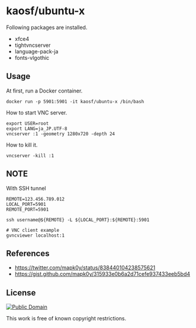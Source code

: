 # kaosf/ubuntu-x

Following packages are installed.

- xfce4
- tightvncserver
- language-pack-ja
- fonts-vlgothic

## Usage

At first, run a Docker container.

```
docker run -p 5901:5901 -it kaosf/ubuntu-x /bin/bash
```

How to start VNC server.

```
export USER=root
export LANG=ja_JP.UTF-8
vncserver :1 -geometry 1280x720 -depth 24
```

How to kill it.

```
vncserver -kill :1
```

## NOTE

With SSH tunnel

```
REMOTE=123.456.789.012
LOCAL_PORT=5901
REMOTE_PORT=5901

ssh username@${REMOTE} -L ${LOCAL_PORT}:${REMOTE}:5901
```

```
# VNC client example
gvncviewer localhost:1
```

## References

- https://twitter.com/mapk0y/status/838440104238575621
- https://gist.github.com/mapk0y/315933e0b6a2d71cefe937433eeb5bd4

## License

[![Public Domain](http://i.creativecommons.org/p/mark/1.0/88x31.png)](http://creativecommons.org/publicdomain/mark/1.0/ "license")

This work is free of known copyright restrictions.

